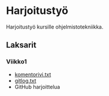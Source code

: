 # Harjoitustyö

Harjoitustyö kursille ohjelmistotekniikka.

## Laksarit

### Viikko1

* [komentorivi.txt](https://github.com/elmanevala/ot-harjoitustyo/blob/master/laskarit/komentorivi.txt)
* [gitlog.txt](https://github.com/elmanevala/ot-harjoitustyo/blob/master/laskarit/gitlog.txt)
* GitHub harjoittelua
